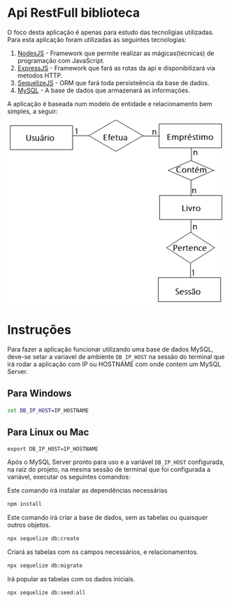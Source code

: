 # Api RestFull biblioteca
O foco desta aplicação é apenas para estudo das tecnoligias utilizadas.
Para esta aplicação foram utilizadas as seguintes tecnologias:
1. [NodesJS](https://nodejs.org/en/) - Framework que permite realizar as mágicas(técnicas) de programação com JavaScript.
2. [ExpressJS](https://expressjs.com/) - Framework que fará as rotas da api e disponibilizará via metodos HTTP.
3. [SequelizeJS](https://sequelize.org) - ORM que fará toda persisteência da base de dados.
4. [MySQL](https://www.mysql.com/) - A base de dados que armazenará as informações.

A aplicação é baseada num modelo de entidade e relacionamento bem simples, a seguir:
![MER - Bilioteca](./mer.png)

# Instruções
Para fazer a aplicação funcionar utilizando uma base de dados MySQL, deve-se setar a variavel de ambiente `DB_IP_HOST` na sessão do terminal que irá rodar a aplicação com IP ou HOSTNAME com onde contem um MySQL Server.
## Para Windows
```cmd
set DB_IP_HOST=IP_HOSTNAME
```
## Para Linux ou Mac
```shell
export DB_IP_HOST=IP_HOSTNAME
```
Após o MySQL Server pronto para uso e a variável ```DB_IP_HOST``` configurada, na raiz do projeto, na mesma sessão de terminal que foi configurada a variável, executar os seguintes comandos:

Este comando irá instalar as dependências necessárias
```cmd
npm install
```
Este comando irá criar a base de dados, sem as tabelas ou quaisquer outros objetos.
```cmd
npx sequelize db:create
```
Criará as tabelas com os campos necessários, e relacionamentos.
```cmd
npx sequelize db:migrate
```
Irá popular as tabelas com os dados iniciais.
```cmd
npx sequelize db:seed:all
```